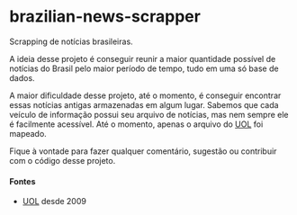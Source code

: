 # brazilian-news-scrapper

Scrapping de notícias brasileiras.

A ideia desse projeto é conseguir reunir a maior quantidade possível de notícias do Brasil pelo maior período de tempo, tudo em uma só base de dados.

A maior dificuldade desse projeto, até o momento, é conseguir encontrar essas notícias antigas armazenadas em algum lugar. Sabemos que cada veículo de informação possui seu arquivo de notícias, mas nem sempre ele é facilmente acessível. Até o momento, apenas o arquivo do [UOL](https://noticias.uol.com.br/arquivohome/?d=20090101) foi mapeado.

Fique à vontade para fazer qualquer comentário, sugestão ou contribuir com o código desse projeto.

#### Fontes

- [UOL](https://github.com/juliarizza/brazilian-news-scrapper/tree/master/uol) desde 2009
